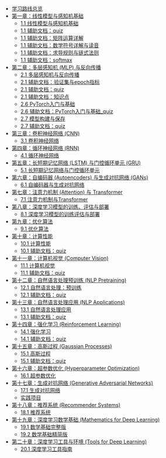 * [学习路线总览](./deepStudyByCursor/学习路线.md)
* [第一章：线性模型与感知机基础]()
  * [1.1 线性模型与感知机基础](./deepStudyByCursor/01_Perceptron/线性模型与感知机基础.md)
  * [1.1 辅助文档：quiz](./deepStudyByCursor/01_Perceptron/quiz.md)
  * [1.1 辅助文档：矩阵运算详解](./deepStudyByCursor/01_Perceptron/矩阵运算详解.md)
  * [1.1 辅助文档：数学符号详解与读音](./deepStudyByCursor/01_Perceptron/数学符号详解与读音.md)
  * [1.1 辅助文档：求导规则与链式法则](./deepStudyByCursor/01_Perceptron/求导规则与链式法则.md)
  * [1.1 辅助文档：softmax](./deepStudyByCursor/01_Perceptron/softmax.md)
* [第二章：多层感知机 (MLP) 与反向传播]()
  * [2.1 多层感知机与反向传播](./deepStudyByCursor/02_MLP_Backpropagation/多层感知机与反向传播.md)
  * [2.1 辅助文档：验证集与epoch指标](./deepStudyByCursor/02_MLP_Backpropagation/验证集与epoch指标.md)
  * [2.1 辅助文档：quiz](./deepStudyByCursor/02_MLP_Backpropagation/quiz.md)
  * [2.1 辅助文档：知识点](./deepStudyByCursor/02_MLP_Backpropagation/知识点.md)
  * [2.6 PyTorch入门与基础](./deepStudyByCursor/02_MLP_Backpropagation/pytorch/PyTorch入门与基础.md)
  * [2.6 辅助文档：PyTorch入门与基础_quiz](./deepStudyByCursor/02_MLP_Backpropagation/pytorch/PyTorch入门与基础_quiz.md)
  * [2.7 模型构建与保存](./deepStudyByCursor/02_MLP_Backpropagation/模型构建与保存/模型构建与保存.md)
  * [2.7 辅助文档：quiz](./deepStudyByCursor/02_MLP_Backpropagation/模型构建与保存/quiz.md)
* [第三章：卷积神经网络 (CNN)]()
  * [3.1 卷积神经网络](./deepStudyByCursor/03_CNN/卷积神经网络.md)
* [第四章：循环神经网络 (RNN)]()
  * [4.1 循环神经网络](./deepStudyByCursor/04_RNN/循环神经网络.md)
* [第五章：长短期记忆网络 (LSTM) 与门控循环单元 (GRU)]()
  * [5.1 长短期记忆网络与门控循环单元](./deepStudyByCursor/05_LSTM_GRU/长短期记忆网络与门控循环单元.md)
* [第六章：自编码器 (Autoencoders) 与生成对抗网络 (GANs)]()
  * [6.1 自编码器与生成对抗网络](./deepStudyByCursor/06_GenerativeModels/自编码器与生成对抗网络.md)
* [第七章：注意力机制 (Attention) 与 Transformer]()
  * [7.1 注意力机制与Transformer](./deepStudyByCursor/07_Attention_Transformer/注意力机制与Transformer.md)
* [第八章：深度学习模型的训练、评估与部署]()
  * [8.1 深度学习模型的训练评估与部署](./deepStudyByCursor/08_Model_Lifecycle/深度学习模型的训练评估与部署.md)
* [第九章：优化算法]()
  * [9.1 优化算法](deepStudyByCursor/09_Optimization_Algorithms/优化算法.md)
* [第十章：计算性能]()
  * [10.1 计算性能](./deepStudyByCursor/10_Computational_Performance/计算性能.md)
  * [10.1 辅助文档：quiz](./deepStudyByCursor/10_Computational_Performance/quiz.md)
* [第十一章：计算机视觉 (Computer Vision)]()
  * [11.1 计算机视觉](./deepStudyByCursor/11_Computer_Vision/计算机视觉.md)
  * [11.1 辅助文档：quiz](./deepStudyByCursor/11_Computer_Vision/quiz.md)
* [第十二章：自然语言处理预训练 (NLP Pretraining)]()
  * [12.1 自然语言处理：预训练](./deepStudyByCursor/12_NLP_Pretraining/自然语言处理：预训练.md)
  * [12.1 辅助文档：quiz](./deepStudyByCursor/12_NLP_Pretraining/quiz.md)
* [第十三章：自然语言处理应用 (NLP Applications)]()
  * [13.1 自然语言处理应用](./deepStudyByCursor/13_NLP_Applications/自然语言处理应用.md)
  * [13.1 辅助文档：quiz](./deepStudyByCursor/13_NLP_Applications/quiz.md)
* [第十四章：强化学习 (Reinforcement Learning)]()
  * [14.1 强化学习](./deepStudyByCursor/14_Reinforcement_Learning/强化学习.md)
  * [14.1 辅助文档：quiz](./deepStudyByCursor/14_Reinforcement_Learning/quiz.md)
* [第十五章：高斯过程 (Gaussian Processes)]()
  * [15.1 高斯过程](./deepStudyByCursor/15_Gaussian_Processes/高斯过程.md)
  * [15.1 辅助文档：quiz](./deepStudyByCursor/15_Gaussian_Processes/quiz.md)
* [第十六章：超参数优化 (Hyperparameter Optimization)]()
  * [16.1 超参数优化](./deepStudyByCursor/16_hyperparameter_optimization/Hyperparameter_Optimization.md)
* [第十七章：生成对抗网络 (Generative Adversarial Networks)]()
  * [17.1 生成对抗网络](./deepStudyByCursor/17_Generative_Adversarial_Networks/)
  * [实践项目](deepStudyByCursor/project/自编码器与生成对抗网络实践项目/Generative_Adversarial_Networks.md)
* [第十八章：推荐系统 (Recommender Systems)]()
  * [18.1 推荐系统](./deepStudyByCursor/18_Recommender_Systems/Recommender_Systems.md)
* [第十九章：深度学习数学基础 (Mathematics for Deep Learning)]()
  * [19.1 数学基础完整版](./deepStudyByCursor/19_Mathematics_for_Deep_Learning/Appendix%20Mathematics%20for%20Deep%20Learning.md)
  * [19.2 数学基础精简版](./deepStudyByCursor/19_Mathematics_for_Deep_Learning/数学基础.md)
* [第二十章：深度学习工具与环境 (Tools for Deep Learning)]()
  * [20.1 深度学习工具指南](./deepStudyByCursor/20_Tools_for_Deep_Learning/Appendix%20Tools%20for%20Deep%20Learning.md)

